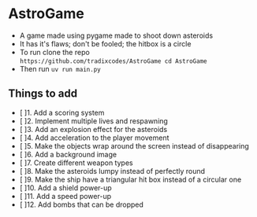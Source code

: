 # AstroGame
- A game made using pygame made to shoot down asteroids</br>
- It has it's flaws; don't be fooled; the hitbox is a circle</br>
- To run clone the repo</br>
``` https://github.com/tradixcodes/AstroGame cd AstroGame ```
- Then run
```uv run main.py```

## Things to add

- [ ]1. Add a scoring system </br>
- [ ]2. Implement multiple lives and respawning </br>
- [ ]3. Add an explosion effect for the asteroids </br>
- [ ]4. Add acceleration to the player movement </br>
- [ ]5. Make the objects wrap around the screen instead of disappearing </br>
- [ ]6. Add a background image </br>
- [ ]7. Create different weapon types </br>
- [ ]8. Make the asteroids lumpy instead of perfectly round </br>
- [ ]9. Make the ship have a triangular hit box instead of a circular one </br>
- [ ]10. Add a shield power-up </br>
- [ ]11. Add a speed power-up </br>
- [ ]12. Add bombs that can be dropped </br>
